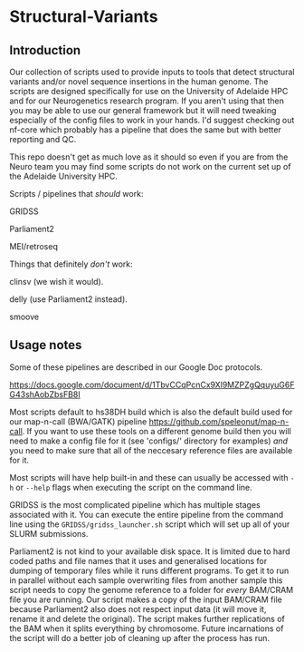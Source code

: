# Structural-Variants

## Introduction
Our collection of scripts used to provide inputs to tools that detect structural variants and/or novel sequence insertions in the human genome. The scripts are designed specifically for use on the University of Adelaide HPC and for our Neurogenetics research program.  If you aren't using that then you may be able to use our general framework but it will need tweaking especially of the config files to work in your hands. I'd suggest checking out nf-core which probably has a pipeline that does the same but with better reporting and QC.

This repo doesn't get as much love as it should so even if you are from the Neuro team you may find some scripts do not work on the current set up of the Adelaide University HPC.

Scripts / pipelines that *should* work:

GRIDSS

Parliament2

MEI/retroseq

Things that definitely *don't* work:

clinsv (we wish it would).

delly (use Parliament2 instead).

smoove

## Usage notes
Some of these pipelines are described in our Google Doc protocols.

https://docs.google.com/document/d/1TbvCCqPcnCx9Xl9MZPZgQquyuG6FG43shAobZbsFB8I

Most scripts default to hs38DH build which is also the default build used for our map-n-call (BWA/GATK) pipeline https://github.com/speleonut/map-n-call.  If you want to use these tools on a different genome build then you will need to make a config file for it (see 'configs/' directory for examples) *and* you need to make sure that all of the neccesary reference files are available for it.

Most scripts will have help built-in and these can usually be accessed with `-h` or `--help` flags when executing the script on the command line.  

GRIDSS is the most complicated pipeline which has multiple stages associated with it.  You can execute the entire pipeline from the command line using the `GRIDSS/gridss_launcher.sh` script which will set up all of your SLURM submissions.

Parliament2 is not kind to your available disk space.  It is limited due to hard coded paths and file names that it uses and generalised locations for dumping of temporary files while it runs different programs.  To get it to run in parallel without each sample overwriting files from another sample this script needs to copy the genome reference to a folder for *every* BAM/CRAM file you are running.  Our script makes a copy of the input BAM/CRAM file because Parliament2 also does not respect input data (it will move it, rename it and delete the original). The script makes further replications of the BAM when it splits everything by chromosome.  Future incarnations of the script will do a better job of cleaning up after the process has run.

